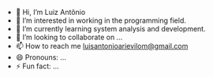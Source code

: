 - 👋 Hi, I’m Luiz Antônio
- 👀 I’m interested in working in the programming field.
- 🌱 I’m currently learning system analysis and development.
- 💞️ I’m looking to collaborate on ...
- 📫 How to reach me luisantonioarievilom@gmail.com
- 😄 Pronouns: ...
- ⚡ Fun fact: ...

<!---
LuizArievilom/LuizArievilom is a ✨ special ✨ repository because its `README.md` (this file) appears on your GitHub profile.
You can click the Preview link to take a look at your changes.
--->
